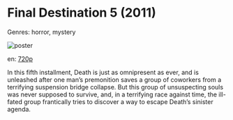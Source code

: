 # Final Destination 5 (2011)

Genres: horror, mystery

![poster](http://image.tmdb.org/t/p/w500/m4xhyjrybUGGY2p6bjrF4AO5Osl.jpg)

en:
  [720p](magnet:?xt=urn:btih:68D67B42771553941FE0A44844623F684F57AE10&tr=udp://glotorrents.pw:6969/announce&tr=udp://tracker.opentrackr.org:1337/announce&tr=udp://torrent.gresille.org:80/announce&tr=udp://tracker.openbittorrent.com:80&tr=udp://tracker.coppersurfer.tk:6969&tr=udp://tracker.leechers-paradise.org:6969&tr=udp://p4p.arenabg.ch:1337&tr=udp://tracker.internetwarriors.net:1337)
  


In this fifth installment, Death is just as omnipresent as ever, and is unleashed after one man’s premonition saves a group of coworkers from a terrifying suspension bridge collapse. But this group of unsuspecting souls was never supposed to survive, and, in a terrifying race against time, the ill-fated group frantically tries to discover a way to escape Death’s sinister agenda.